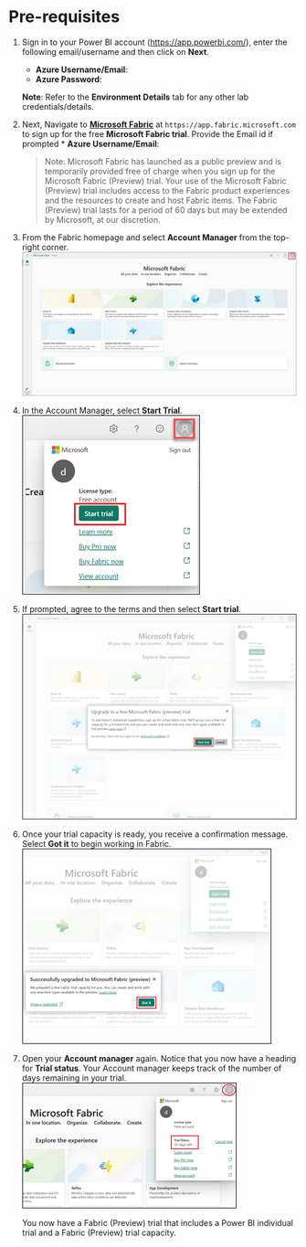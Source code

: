 # Pre-requisites

1. Sign in to your Power BI account (https://app.powerbi.com/), enter the following email/username and then click on **Next**.  

   * **Azure Username/Email**:  <inject key="AzureAdUserEmail"></inject> 
   * **Azure Password**:  <inject key="AzureAdUserPassword"></inject>

   **Note**: Refer to the **Environment Details** tab for any other lab credentials/details.

2. Next, Navigate to **[Microsoft Fabric](https://app.fabric.microsoft.com)** at `https://app.fabric.microsoft.com` to sign up for the free **Microsoft Fabric trial**.
   Provide the Email id if prompted * **Azure Username/Email**:  <inject key="AzureAdUserEmail"></inject> 

   >Note: Microsoft Fabric has launched as a public preview and is temporarily provided free of charge when you sign up for the Microsoft Fabric (Preview) trial. Your use of the Microsoft Fabric (Preview) trial includes access to the Fabric product experiences and the resources to create and host Fabric items. The Fabric (Preview) trial lasts for a period of 60 days but may be extended by Microsoft, at our discretion.

4. From the Fabric homepage and select **Account Manager** from the top-right corner.
   ![](images/fabric-home-page.png)
   
5. In the Account Manager, select **Start Trial**.
   ![](images/me-control.png)
   
6. If prompted, agree to the terms and then select **Start trial**. 
   ![](images/start-trial-click.png)
   
7. Once your trial capacity is ready, you receive a confirmation message. Select **Got it** to begin working in Fabric.
   ![](images/start-trial-success.png)
   
8. Open your **Account manager** again. Notice that you now have a heading for **Trial status**. Your Account manager keeps track of the number of days remaining in your trial.
   ![](images/trial-status-me-control.png)

    You now have a Fabric (Preview) trial that includes a Power BI individual trial and a Fabric (Preview) trial capacity.
